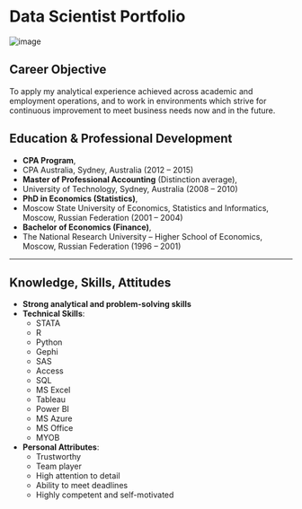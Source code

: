 # Data Scientist Portfolio
![image](https://github.com/Michael-S777/portfolio/assets/61314039/648083a9-c2b8-43ff-a8de-6e2ba3d6a3f1)

## Career Objective
To apply my analytical experience achieved across academic and employment operations, and to work in environments which strive for continuous improvement to meet business needs now and in the future.

## Education & Professional Development

- **CPA Program**,
- CPA Australia, Sydney, Australia (2012 – 2015)
- **Master of Professional Accounting** (Distinction average),
- University of Technology, Sydney, Australia (2008 – 2010)
- **PhD in Economics (Statistics)**,
- Moscow State University of Economics, Statistics and Informatics, Moscow, Russian Federation (2001 – 2004)
- **Bachelor of Economics (Finance)**,
- The National Research University – Higher School of Economics, Moscow, Russian Federation (1996 – 2001)

---

## Knowledge, Skills, Attitudes

- **Strong analytical and problem-solving skills**
- **Technical Skills**:
  - STATA
  - R
  - Python
  - Gephi
  - SAS
  - Access
  - SQL
  - MS Excel
  - Tableau
  - Power BI
  - MS Azure
  - MS Office
  - MYOB
- **Personal Attributes**:
  - Trustworthy
  - Team player
  - High attention to detail
  - Ability to meet deadlines
  - Highly competent and self-motivated

